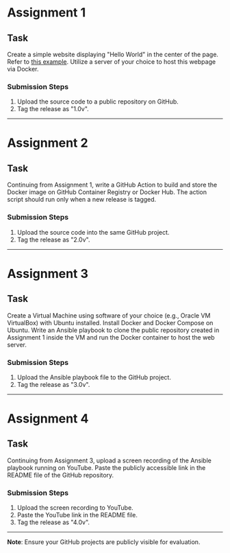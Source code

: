 # Assignment 1

## Task
Create a simple website displaying "Hello World" in the center of the page. Refer to [this example](https://44a.my.canva.site/). Utilize a server of your choice to host this webpage via Docker.

### Submission Steps
1. Upload the source code to a public repository on GitHub.
2. Tag the release as "1.0v".

---

# Assignment 2

## Task
Continuing from Assignment 1, write a GitHub Action to build and store the Docker image on GitHub Container Registry or Docker Hub. The action script should run only when a new release is tagged.

### Submission Steps
1. Upload the source code into the same GitHub project.
2. Tag the release as "2.0v".

---

# Assignment 3

## Task
Create a Virtual Machine using software of your choice (e.g., Oracle VM VirtualBox) with Ubuntu installed. Install Docker and Docker Compose on Ubuntu. Write an Ansible playbook to clone the public repository created in Assignment 1 inside the VM and run the Docker container to host the web server.

### Submission Steps
1. Upload the Ansible playbook file to the GitHub project.
2. Tag the release as "3.0v".

---

# Assignment 4

## Task
Continuing from Assignment 3, upload a screen recording of the Ansible playbook running on YouTube. Paste the publicly accessible link in the README file of the GitHub repository.

### Submission Steps
1. Upload the screen recording to YouTube.
2. Paste the YouTube link in the README file.
3. Tag the release as "4.0v".

---

**Note**: Ensure your GitHub projects are publicly visible for evaluation.
